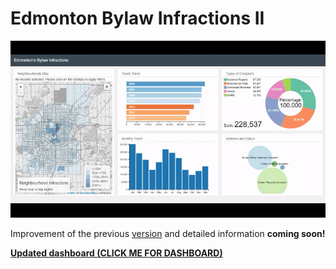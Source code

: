 # Edmonton Bylaw Infractions II
![](bylaw_infractions2.gif)
<!---
# Dashboard Summary
Larger map display, row and bar chart addition, and map encapsulating selection options are some improvements to [Dashboard I](https://github.com/mikelotis/Edmonton-Bylaw-Infractions-I). Data used in Dashboard II is similar to Dashboard I. Dashboard II's code is more efficient, maintainable, and scalable.
Inspiration for the Project: [Mean Daily Temperature Extremes](http://bl.ocks.org/KatiRG/cccd23dd7a830da0de5c) and drive to complete crucial TODOs
Frameworks used include: [Leaflet.SlideMenu](https://github.com/unbam/Leaflet.SlideMenu), [FontAwesome](https://github.com/unbam/Leaflet.SlideMenu), and [same frameworks as Dashboard I](https://github.com/mikelotis/Edmonton-Bylaw-Infractions-I/blob/master/README.md#dashboard-summary)
Built using: Google Chrome
Desktop and mobile Dashboard: [****BYLAW INFRACTIONS DASHBOARD II (CLICK ME!)****](https://mikelotis.github.io/Edmonton-Bylaw-Infractions-II/)
***Note: *** 
# Lessons Learned from Dashboard I
* Wrote code in the constraints of [Le choropleth](http://intellipharm.github.io/dc-addons/examples/leaflet-marker.html) and [Interactive Data Visualization](http://adilmoujahid.com/posts/2016/08/interactive-data-visualization-geospatial-d3-dc-leaflet-python/)
* Lack of taking time to understand arising issues
* Intimidated by [Mean Daily Temperature Extremes](http://bl.ocks.org/KatiRG/cccd23dd7a830da0de5c) code and didn't think of extracting required code
* Abruptly used potential researched examples without deep thought
# Lessons Learned from Dashboard II
* Learning [responsive basics](https://www.packtpub.com/web-development/building-responsive-data-visualizations-d3js-video) enabled desired improvements
* Understood arising issues using global variables and Document Object Model
* Diving deeper into [d3.js](http://devdocs.io/d3~3/), [dc.js](http://dc-js.github.io/dc.js/docs/html/), [leaflet.js](http://leafletjs.com/reference-0.7.7.html), [dc-addons](https://github.com/Intellipharm/dc-addons#dc-addons),and [bootstrap](https://getbootstrap.com/docs/4.0/getting-started/introduction/) docs aided in making the code efficient
* Mathematics was a crucial tool in achieving Dashboard II's responsiveness
* Failures of Dashboard I made Dashboard II a reality
# Improvements
* Altered layout to enable smooth viewing on both mobile and desktop
* Made the dashboard responsive using [viewbox sizing](http://dc-js.github.io/dc.js/docs/html/dc.baseMixin.html#useViewBoxResizing__anchor)
* Changed the default map base layer code core of dc addons
* Removed heatmap to speed up yearly and monthly analysis
* [Checked TODO's](https://github.com/mikelotis/Edmonton-Bylaw-Infractions-I/blob/master/README.md#todos) for Dashboard I
# TODOs
- [ ] Update the text based on window resizing 
- [ ] Improve the map brush [colors](https://medium.freecodecamp.org/an-intro-to-color-theory-how-to-combine-colors-and-set-the-mood-of-your-designs-79bf5a45b3d)
- [ ] [Paginate](https://github.com/Intellipharm/dc-addons#pagination-mixin) the row chart
- [ ] Update the [data](https://data.edmonton.ca/Community-Services/Bylaw-Infractions/xgwu-c37w)
- [ ] Improve user interaction experience for mobile
- [ ] [Unchecked TODO's](https://github.com/mikelotis/Edmonton-Bylaw-Infractions-I/blob/master/README.md#todos) from Dashboard I
-->
Improvement of the previous [version](https://github.com/mikelotis/Edmonton-Bylaw-Infractions-I) and detailed information **coming soon!**

[****Updated dashboard (CLICK ME FOR DASHBOARD)****](https://mikelotis.github.io/Edmonton-Bylaw-Infractions-II/)
